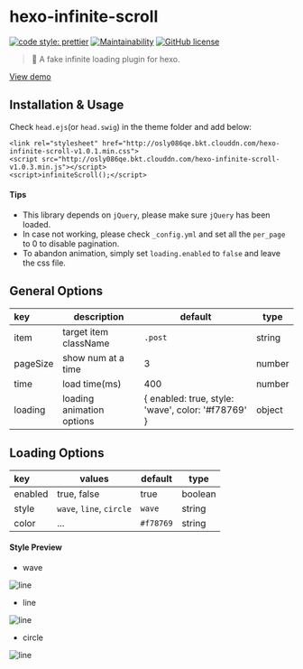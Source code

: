 # hexo-infinite-scroll

[![code style: prettier](https://img.shields.io/badge/code_style-prettier-ff69b4.svg)](https://github.com/prettier/prettier)
[![Maintainability](https://api.codeclimate.com/v1/badges/2027fb1201b8dbe0ea7f/maintainability)](https://codeclimate.com/github/FrontendSophie/hexo-infinite-scroll/maintainability)
[![GitHub license](https://img.shields.io/badge/license-MIT-blue.svg)](https://github.com/FrontendSophie/hexo-infinite-scroll/blob/master/LICENSE)

> 💮 A fake infinite loading plugin for hexo.

[View demo](http://ssnowy.coding.me/demo-autumn/)

## Installation & Usage

Check `head.ejs`(or `head.swig`) in the theme folder and add below:

```
<link rel="stylesheet" href="http://osly086qe.bkt.clouddn.com/hexo-infinite-scroll-v1.0.1.min.css">
<script src="http://osly086qe.bkt.clouddn.com/hexo-infinite-scroll-v1.0.3.min.js"></script>
<script>infiniteScroll();</script>
```

#### Tips

- This library depends on `jQuery`, please make sure `jQuery` has been loaded.
- In case not working, please check `_config.yml` and set all the `per_page` to 0 to disable pagination.
- To abandon animation, simply set `loading.enabled` to `false` and leave the css file.

## General Options

| key      | description               | default                                            | type   |
| :------- | ------------------------- | -------------------------------------------------- | ------ |
| item     | target item className     | `.post`                                            | string |
| pageSize | show num at a time        | 3                                                  | number |
| time     | load time(ms)             | 400                                                | number |
| loading  | loading animation options | { enabled: true, style: 'wave', color: '#f78769' } | object |

## Loading Options

| key     | values                   | default   | type    |
| :------ | ------------------------ | --------- | ------- |
| enabled | true, false              | true      | boolean |
| style   | `wave`, `line`, `circle` | `wave`    | string  |
| color   | ...                      | `#f78769` | string  |

#### Style Preview

- wave

![line](http://osly086qe.bkt.clouddn.com/wave.gif)

- line

![line](http://osly086qe.bkt.clouddn.com/line.gif)

- circle

![line](http://osly086qe.bkt.clouddn.com/circle.gif)

